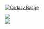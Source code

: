 
[![Codacy Badge](https://api.codacy.com/project/badge/Grade/2c340a6295bf448c9d472d399bc91117)](https://app.codacy.com/gh/Rishikesh38/MiniProject?utm_source=github.com&utm_medium=referral&utm_content=Rishikesh38/MiniProject&utm_campaign=Badge_Grade_Settings)

![](https://www.code-inspector.com/project/25261/score/svg) <br>
![](https://www.code-inspector.com/project/25261/status/svg)
